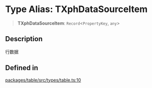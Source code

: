 # Type Alias: TXphDataSourceItem

> **TXphDataSourceItem**: `Record`\<`PropertyKey`, `any`\>

## Description

行数据

## Defined in

[packages/table/src/types/table.ts:10](https://github.com/XiaoPiHong/xph-crud/blob/f6ec2e3f4d9b4e39c7c3137bd04fa28a5098129b/packages/table/src/types/table.ts#L10)
